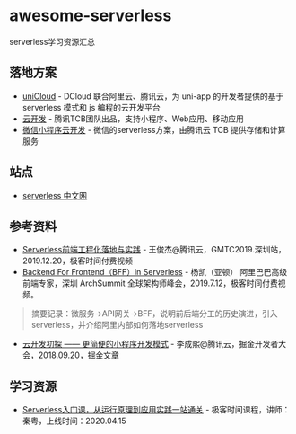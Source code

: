 # awesome-serverless
serverless学习资源汇总

## 落地方案

- [uniCloud](https://uniapp.dcloud.net.cn/uniCloud/README) - DCloud 联合阿里云、腾讯云，为 uni-app 的开发者提供的基于 serverless 模式和 js 编程的云开发平台
- [云开发](https://www.cloudbase.net/) - 腾讯TCB团队出品，支持小程序、Web应用、移动应用
- [微信小程序云开发](https://developers.weixin.qq.com/miniprogram/dev/wxcloud/basis/getting-started.html) - 微信的serverless方案，由腾讯云 TCB 提供存储和计算服务

## 站点

- [serverless 中文网](https://serverlesscloud.cn/)

## 参考资料
- [Serverless前端工程化落地与实践](https://time.geekbang.org/dailylesson/detail/100045239) - 王俊杰@腾讯云，GMTC2019.深圳站，2019.12.20，极客时间付费视频
- [Backend For Frontend（BFF）in Serverless](https://time.geekbang.org/dailylesson/detail/100033230) - 杨凯（亚顿） 阿里巴巴高级前端专家，深圳 ArchSummit 全球架构师峰会，2019.7.12，极客时间付费视频。

>摘要记录：微服务->API网关->BFF，说明前后端分工的历史演进，引入serverless，并介绍阿里内部如何落地serverless

- [云开发初探 —— 更简便的小程序开发模式](https://juejin.im/post/5ba2fa43e51d450e5d0b0676) - 李成熙@腾讯云，掘金开发者大会，2018.09.20，掘金文章

## 学习资源

- [Serverless入门课，从运行原理到应用实践一站通关](https://time.geekbang.org/column/intro/305) - 极客时间课程，讲师：秦粤，上线时间：2020.04.15
